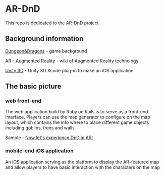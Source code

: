 # AR-DnD

This repo is dedicated to the AR-DnD project

## Background information

[Dungeon&Dragons](http://dnd.wizards.com/) - game background

[AR - Augmented Reality](https://en.wikipedia.org/wiki/Augmented_reality) - wiki of Augmented Reality technology

[Unity 3D](https://www.youtube.com/watch?v=2cjnzFEBBiA) - Unity 3D Xcode plug-in to make an iOS application

## The basic picture

### web front-end

The web application build by Ruby on Rails is to serve as a front-end interface. Players can use the map generator to configure on the map layout, which contains the info where to place different game objects including goblins, trees and walls.

Sample - [Now let's experience DnD in AR!](https://augmented-dnd-immersion.herokuapp.com/)

### mobile-end iOS application

An iOS application serving as the platform to display the AR-featured map and allow players to have basic interaction with the characters on the map

